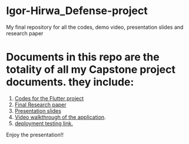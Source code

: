 # Igor-Hirwa_Defense-project
My final repository for all the codes, demo video, presentation slides and research paper

# Documents in this repo are the totality of all my Capstone project documents. they include:
1. [Codes for the Flutter project]([url](https://drive.google.com/file/d/1Q6PRgGt1kHPNcvDzOh-evtcf0Vhfk2GX/view?usp=sharing))
2. [Final Research paper]((https://docs.google.com/document/d/16Oim8Ca09S3Gz-qQ1CvL1OUwdCgRyiX7uxS392fEnf4/edit?usp=sharing))
3. [Presentation slides](https://www.canva.com/design/DAGCaywghTI/Djfyv-9nM4l9Qx4RSGKn6Q/edit?utm_content=DAGCaywghTI&utm_campaign=designshare&utm_medium=link2&utm_source=sharebutton)
4. [Video walkthrough of the application]([url](https://drive.google.com/file/d/1dWn4hDqD1kRhFLAvmBG1iBk_j4QipNWn/view?usp=sharing)).
5. [deployment testing link.](https://appdistribution.firebase.dev/i/11ccd2ff59a319fd)


Enjoy the presentation!!
